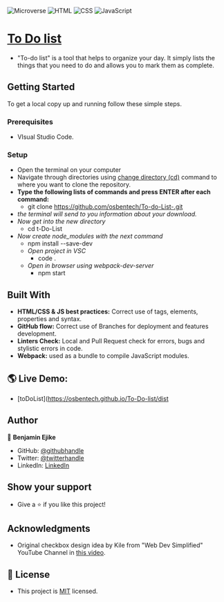 ![Microverse](https://img.shields.io/badge/Microverse-blueviolet) ![HTML](https://img.shields.io/badge/-HTML-orange) ![CSS](https://img.shields.io/badge/-CSS-blue) ![JavaScript](https://img.shields.io/badge/-JavaScript-yellow)

# [To Do list](https://github.com/microverseinc/curriculum-javascript/blob/main/todo-list/m1_list_structure.md)
- "To-do list" is a tool that helps to organize your day. It simply lists the things that you need to do and allows you to mark them as complete.

## Getting Started
To get a local copy up and running follow these simple steps.

### Prerequisites
- VIsual Studio Code.

### Setup
- Open the terminal on your computer
- Navigate through directories using [change directory (cd)](https://www.howtogeek.com/659411/how-to-change-directories-in-command-prompt-on-windows-10) command to where you want to clone the repository.
- **Type the following lists of commands and press ENTER after each command:**
  - git clone https://github.com/osbentech/To-do-List-.git
- *the terminal will send to you information about your download.*
- *Now get into the new directory*
  - cd t-Do-List
- *Now create node_modules with the next command*
    - npm install --save-dev 
  - *Open project in VSC*
    - code .
  - *Open in browser using webpack-dev-server*
    - npm start

## Built With
- **HTML/CSS & JS best practices:** Correct use of tags, elements, properties and syntax.
- **GitHub flow:** Correct use of Branches for deployment and features development.
- **Linters Check:** Local and Pull Request check for errors, bugs and stylistic errors in code.
- **Webpack:** used as a bundle to compile JavaScript modules.

## 🌎 Live Demo:
- [toDoList](https://osbentech.github.io/To-Do-list/dist


## Author

👤 **Benjamin Ejike**

- GitHub: [@githubhandle](https://github.com/osbentech)
- Twitter: [@twitterhandle](https://twitter.com/EjikeOsegbo)
- LinkedIn: [LinkedIn](www.linkedin.com/in/benjamin-ejike-632248206)


## Show your support
- Give a ⭐️ if you like this project!

## Acknowledgments
- Original checkbox design idea by Kile from "Web Dev Simplified" YouTube Channel in [this video](https://www.youtube.com/watch?v=YyLzwR-iXtI).

## 📝 License
- This project is [MIT](./LICENSE) licensed.

